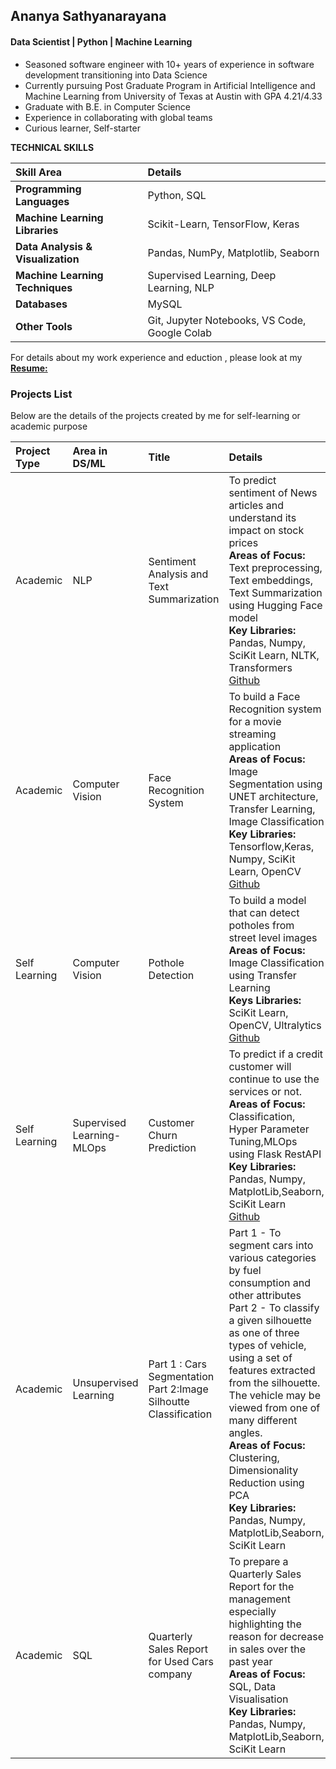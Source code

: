 ## Ananya Sathyanarayana
#### Data Scientist | Python | Machine Learning
 - Seasoned software engineer with 10+ years of experience in software development transitioning into Data Science
 - Currently pursuing Post Graduate Program in Artificial Intelligence and Machine Learning from University of Texas at Austin with GPA 4.21/4.33
 - Graduate with B.E. in Computer Science
 - Experience in collaborating with global teams
 - Curious learner, Self-starter
   
**TECHNICAL SKILLS**

|  Skill Area | Details | 
| :---   | :---         | 
|**Programming Languages**| Python, SQL   | 
|**Machine Learning Libraries**| Scikit-Learn, TensorFlow, Keras | 
|**Data Analysis & Visualization**| Pandas, NumPy, Matplotlib, Seaborn   | 
|**Machine Learning Techniques**| Supervised Learning, Deep Learning, NLP | 
|**Databases**| MySQL   | 
|**Other Tools**| Git, Jupyter Notebooks, VS Code, Google Colab   | 


For details about my work experience and eduction , please look at my **[Resume:](/doc/Ananya_Data_Scientist.pdf)**

### Projects List

Below are the details of the projects created by me for self-learning or academic purpose

|  Project Type | Area in DS/ML |  Title | Details |
| :---   | :---         |     :---      |          :--- |
|Academic| NLP   | Sentiment Analysis and Text Summarization   | To predict sentiment of News articles and understand its impact on stock prices<br>**Areas of Focus:** Text preprocessing, Text embeddings, Text Summarization using Hugging Face model <br>**Key Libraries:** Pandas, Numpy, SciKit Learn, NLTK, Transformers<br>[Github](https://github.com/ananya20-s/gl_nlp_project)    |
|Academic| Computer Vision   | Face Recognition System    | To build a Face Recognition system for a movie streaming application<br>**Areas of Focus:** Image Segmentation using UNET architecture, Transfer Learning, Image Classification <br>**Key Libraries:** Tensorflow,Keras, Numpy, SciKit Learn, OpenCV<br>[Github](https://github.com/ananya20-s/gl_cv_project)    |
|Self Learning| Computer Vision   | Pothole Detection    | To build a model that can detect potholes from street level images<br>**Areas of Focus:** Image Classification using Transfer Learning <br>**Keys Libraries:** SciKit Learn, OpenCV, Ultralytics<br>[Github](https://github.com/ananya20-s/pothole_detect) |
|Self Learning| Supervised Learning-MLOps   | Customer Churn Prediction    | To predict if a credit customer will continue to use the services or not.<br>**Areas of Focus:** Classification, Hyper Parameter Tuning,MLOps using Flask RestAPI <br>**Key Libraries:** Pandas, Numpy, MatplotLib,Seaborn, SciKit Learn<br>[Github](https://github.com/ananya20-s/sl-cc-churn) |
|Academic| Unsupervised Learning   | Part 1 : Cars Segmentation<br> Part 2:Image Silhoutte Classification   | Part 1 - To segment cars into various categories by fuel consumption and other attributes <br>Part 2 - To classify a given silhouette as one of three types of vehicle, using a set of features extracted from the silhouette. The vehicle may be viewed from one of many different angles.<br>**Areas of Focus:** Clustering, Dimensionality Reduction using PCA<br>**Key Libraries:** Pandas, Numpy, MatplotLib,Seaborn, SciKit Learn |
|Academic| SQL   | Quarterly Sales Report for Used Cars company  | To prepare a Quarterly Sales Report for the management especially highlighting the reason for decrease in sales over the past year<br>**Areas of Focus:** SQL, Data Visualisation<br>**Key Libraries:** Pandas, Numpy, MatplotLib,Seaborn, SciKit Learn|


